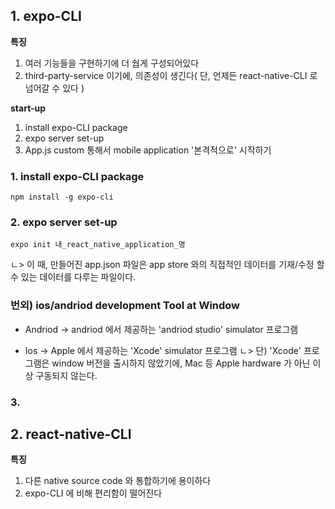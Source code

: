 ## 1. expo-CLI
   
**특징**   
1. 여러 기능들을 구현하기에 더 쉅게 구성되어있다   
2. third-party-service 이기에, 의존성이 생긴다( 단, 언제든 react-native-CLI 로 넘어갈 수 있다 )   
   
**start-up**   
   
1. install expo-CLI package   
2. expo server set-up   
3. App.js custom 통해서 mobile application '본격적으로' 시작하기
   
### 1. install expo-CLI package   
   
    npm install -g expo-cli    
   
### 2. expo server set-up
   
    expo init 내_react_native_application_명   
   
ㄴ> 이 때, 만들어진 app.json 파일은 app store 와의 직접적인 데이터를 기재/수정 할 수 있는 데이터를 다루는 파일이다.
   
### 번외) ios/andriod development Tool at Window
   
* Andriod -> andriod 에서 제공하는 'andriod studio' simulator 프로그램   
   
* Ios -> Apple 에서 제공하는 'Xcode' simulator 프로그램
ㄴ> 단) 'Xcode' 프로그램은 window 버전을 출시하지 않았기에,    Mac 등 Apple hardware 가 아닌 이상 구동되지 않는다.   

   
### 3. 

## 2. react-native-CLI   
   
**특징**   
1. 다른 native source code 와 통합하기에 용이하다   
2. expo-CLI 에 비해 편리함이 떨어진다